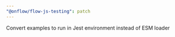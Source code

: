 ```yaml
---
"@onflow/flow-js-testing": patch
---
```


Convert examples to run in Jest environment instead of ESM loader
